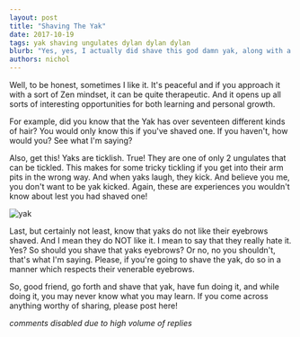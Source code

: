 ```yaml
---
layout: post
title: "Shaving The Yak"
date: 2017-10-19
tags: yak shaving ungulates dylan dylan dylan
blurb: "Yes, yes, I actually did shave this god damn yak, along with a few others, and you know what?  I liked it."
authors: nichol
---
```


Well, to be honest, sometimes I like it.  It's peaceful and if you approach it with a sort of Zen mindset, it can be quite therapeutic.  And it opens up all sorts of interesting opportunities for both learning and personal growth.

For example, did you know that the Yak has over seventeen different kinds of hair?   You would only know this if you've shaved one.  If you haven't, how would you?  See what I'm saying?  

Also, get this! Yaks are ticklish.  True!  They are one of only 2 ungulates that can be tickled.  This makes for some tricky tickling if you get into their arm pits in the wrong way.  And when yaks laugh, they kick.  And believe you me, you don't want to be yak kicked.  Again, these are experiences you wouldn't know about lest you had shaved one!  

![yak](https://upload.wikimedia.org/wikipedia/commons/thumb/0/0e/Bos_grunniens_at_Letdar_on_Annapurna_Circuit.jpg/1280px-Bos_grunniens_at_Letdar_on_Annapurna_Circuit.jpg)

Last, but certainly not least, know that yaks do not like their eyebrows shaved.  And I mean they do NOT like it.  I mean to say that they really hate it.  Yes?  So should you shave that yaks eyebrows?  Or no, no you shouldn't, that's what I'm saying.  Please, if you're going to shave the yak, do so in a manner which respects their venerable eyebrows.

So, good friend, go forth and shave that yak, have fun doing it, and while doing it, you may never know what you may learn.  If you come across anything worthy of sharing, please post here!

*comments disabled due to high volume of replies*